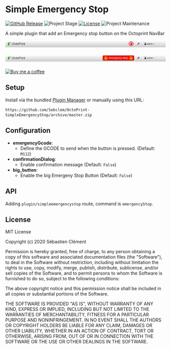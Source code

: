# Simple Emergency Stop
[![GitHub Release][releases-shield]][releases]
![Project Stage][project-stage-shield]
[![License][license-shield]](LICENSE.md)
![Project Maintenance][maintenance-shield]

A simple plugin that add an Emergency stop button on the Octoprint NavBar


![Small Button](images/small.jpeg)


![Big Button](images/big.jpeg)

[![Buy me a coffee][buymeacoffee-shield]][buymeacoffee]
## Setup

Install via the bundled [Plugin Manager](https://github.com/foosel/OctoPrint/wiki/Plugin:-Plugin-Manager)
or manually using this URL:

    https://github.com/Sebclem/OctoPrint-SimpleEmergencyStop/archive/master.zip


## Configuration

- **emergencyGcode**:
    - Define the GCODE to send when the button is pressed. (Default: `M112`)
- **confirmationDialog**:
    - Enable confirmation message (Default: `False`)
- **big_button**:
    - Enable the big Emergeny Stop Button (Default: `False`)

## API

Adding `plugin/simpleemergencystop` route, command is `emergencyStop`.

## License
MIT License

Copyright (c) 2020 Sébastien Clément

Permission is hereby granted, free of charge, to any person obtaining a copy of this software and associated documentation files (the "Software"), to deal in the Software without restriction, including without limitation the rights to use, copy, modify, merge, publish, distribute, sublicense, and/or sell copies of the Software, and to permit persons to whom the Software is furnished to do so, subject to the following conditions:

The above copyright notice and this permission notice shall be included in all copies or substantial portions of the Software.

THE SOFTWARE IS PROVIDED "AS IS", WITHOUT WARRANTY OF ANY KIND, EXPRESS OR IMPLIED, INCLUDING BUT NOT LIMITED TO THE WARRANTIES OF MERCHANTABILITY, FITNESS FOR A PARTICULAR PURPOSE AND NONINFRINGEMENT. IN NO EVENT SHALL THE AUTHORS OR COPYRIGHT HOLDERS BE LIABLE FOR ANY CLAIM, DAMAGES OR OTHER LIABILITY, WHETHER IN AN ACTION OF CONTRACT, TORT OR OTHERWISE, ARISING FROM, OUT OF OR IN CONNECTION WITH THE SOFTWARE OR THE USE OR OTHER DEALINGS IN THE SOFTWARE.

[buymeacoffee-shield]: https://www.buymeacoffee.com/assets/img/guidelines/download-assets-sm-2.svg
[buymeacoffee]: https://www.buymeacoffee.com/seb6596
[license-shield]: https://img.shields.io/github/license/Sebclem/OctoPrint-SimpleEmergencyStop.svg
[maintenance-shield]: https://img.shields.io/maintenance/yes/2020.svg
[project-stage-shield]: https://img.shields.io/badge/project%20stage-Production-green.svg
[releases-shield]: https://img.shields.io/github/release/Sebclem/OctoPrint-SimpleEmergencyStop.svg
[releases]: https://github.com/Sebclem/OctoPrint-SimpleEmergencyStop/releases
